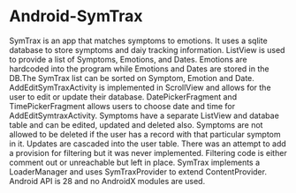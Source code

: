 # Android-SymTrax
SymTrax is an app that matches symptoms to emotions. It uses a sqlite database to store symptoms and daiy tracking information. ListView is used to provide a list of Symptoms, Emotions, and Dates. Emotions are hardcoded into the program while Emotions and Dates are stored in the DB.The SymTrax list can be sorted on Symptom, Emotion and Date.
AddEditSymTraxActivity is implemented in ScrollView and allows for the user to edit or update their database. DatePickerFragment and TimePickerFragment allows users to choose date and time for AddEditSymtraxActivity.
Symptoms have a separate ListView and databae table and can be edited, updated and deleted also. Symptoms are not allowed to be deleted if the user has a record with that particular symptom in it. Updates are cascaded into the user table.
There was an attempt to add a provision for filtering but it was never implemented. Filtering code is either comment out or unreachable but left in place.
SymTrax implements a LoaderManager and uses SymTraxProvider to extend ContentProvider.
Android API is 28 and no AndroidX modules are used. 
